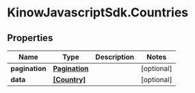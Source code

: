 # KinowJavascriptSdk.Countries

## Properties
Name | Type | Description | Notes
------------ | ------------- | ------------- | -------------
**pagination** | [**Pagination**](Pagination.md) |  | [optional] 
**data** | [**[Country]**](Country.md) |  | [optional] 


